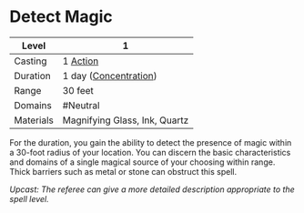 # Detect Magic

| Level     | 1                                                  |
| --------- | -------------------------------------------------- |
| Casting   | 1 [Action](../../../../Game%20Procedures/Action.md) |
| Duration  | 1 day ([Concentration](../../../Concentration.md)) |
| Range     | 30 feet                                            |
| Domains   | #Neutral                                           |
| Materials | Magnifying Glass, Ink, Quartz                      |

For the duration, you gain the ability to detect the presence of magic within a 30-foot radius of your location. You can discern the basic characteristics and domains of a single magical source of your choosing within range. Thick barriers such as metal or stone can obstruct this spell.

*Upcast: The referee can give a more detailed description appropriate to the spell level.*
